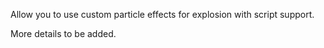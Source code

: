 Allow you to use custom particle effects for explosion with script support.

More details to be added.

